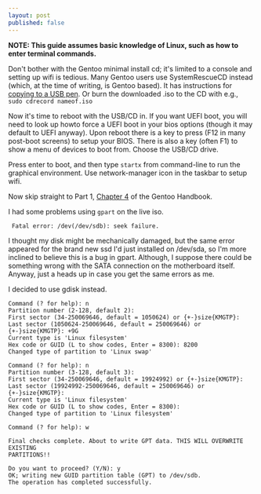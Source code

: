 ```yaml
---
layout: post
published: false
---
```


**NOTE: This guide assumes basic knowledge of Linux, such as how to enter terminal commands.**             

Don't bother with the Gentoo minimal install cd; it's limited to a console and setting up wifi is tedious. Many Gentoo users use SystemRescueCD instead (which, at the time of writing, is Gentoo based). It has instructions for [copying to a USB pen](http://www.sysresccd.org/Sysresccd-manual-en_How_to_install_SystemRescueCd_on_an_USB-stick). Or burn the downloaded .iso to the CD with e.g., ``` sudo cdrecord nameof.iso```

Now it's time to reboot with the USB/CD in. If you want UEFI boot, you will need to look up howto force a UEFI boot in your bios options (though it may default to UEFI anyway). Upon reboot there is a key to press (F12 in many post-boot screens) to setup your BIOS. There is also a key (often F1) to show a menu of devices to boot from. Choose the USB/CD drive.

Press enter to boot, and then type ```startx``` from command-line to run the graphical environment. Use network-manager icon in the taskbar to setup wifi.

Now skip straight to Part 1, [Chapter 4](http://www.gentoo.org/doc/en/handbook/handbook-amd64.xml?part=1&chap=4) of the Gentoo Handbook.

I had some problems using ```gpart``` on the live iso. 

``` Fatal error: /dev(/dev/sdb): seek failure.```

I thought my disk might be mechanically damaged, but the same error appeared for the brand new ssd I'd just installed on /dev/sda, so I'm more inclined to believe this is a bug in gpart. Although, I suppose there could be something wrong with the SATA connection on the motherboard itself. Anyway, just a heads up in case you get the same errors as me. 

I decided to use gdisk instead.

```
Command (? for help): n
Partition number (2-128, default 2): 
First sector (34-250069646, default = 1050624) or {+-}size{KMGTP}: 
Last sector (1050624-250069646, default = 250069646) or {+-}size{KMGTP}: +9G
Current type is 'Linux filesystem'
Hex code or GUID (L to show codes, Enter = 8300): 8200
Changed type of partition to 'Linux swap'

Command (? for help): n
Partition number (3-128, default 3): 
First sector (34-250069646, default = 19924992) or {+-}size{KMGTP}: 
Last sector (19924992-250069646, default = 250069646) or {+-}size{KMGTP}: 
Current type is 'Linux filesystem'
Hex code or GUID (L to show codes, Enter = 8300): 
Changed type of partition to 'Linux filesystem'

Command (? for help): w

Final checks complete. About to write GPT data. THIS WILL OVERWRITE EXISTING
PARTITIONS!!

Do you want to proceed? (Y/N): y
OK; writing new GUID partition table (GPT) to /dev/sdb.
The operation has completed successfully.
```